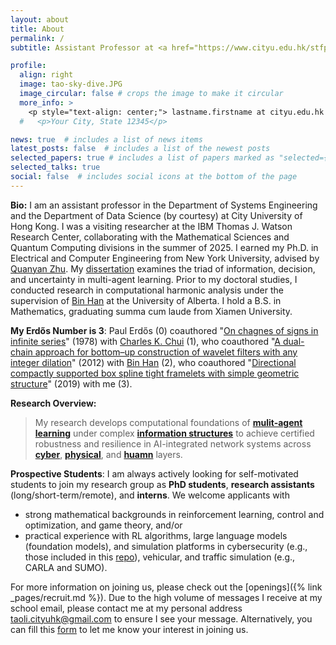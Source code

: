 ```yaml
---
layout: about
title: About
permalink: /
subtitle: Assistant Professor at <a href="https://www.cityu.edu.hk/stfprofile/taoli56.htm"> City University of Hong Kong </a>.

profile:
  align: right
  image: tao-sky-dive.JPG
  image_circular: false # crops the image to make it circular
  more_info: >
    <p style="text-align: center;"> lastname.firstname at cityu.edu.hk </p>
  #   <p>Your City, State 12345</p>

news: true  # includes a list of news items
latest_posts: false  # includes a list of the newest posts
selected_papers: true # includes a list of papers marked as "selected={true}"
selected_talks: true
social: false  # includes social icons at the bottom of the page
---
```


**Bio:** I am an assistant professor in the Department of Systems Engineering and the Department of Data Science (by courtesy) at City University of Hong Kong. I was a visiting researcher at the IBM Thomas J. Watson Research Center, collaborating with the Mathematical Sciences and Quantum Computing divisions in the summer of 2025. I earned my Ph.D. in Electrical and Computer Engineering from New York University, advised by [Quanyan Zhu](https://wp.nyu.edu/quanyan/). My [dissertation](https://www.proquest.com/dissertations-theses/computational-foundations-multi-agent-learning/docview/3213716172/se-2) examines the triad of information, decision, and uncertainty in multi-agent learning. Prior to my doctoral studies, I conducted research in computational harmonic analysis under the supervision of [Bin Han](https://sites.ualberta.ca/~bhan/) at the University of Alberta. I hold a B.S. in Mathematics, graduating summa cum laude from Xiamen University.

**My Erdős Number is 3**: Paul Erdős (0) coauthored "[On chagnes of signs in infinite series](https://doi.org/10.1007/bf01904853)" (1978) with [Charles K. Chui](https://scholar.google.com/citations?user=2wSd9-MAAAAJ&hl=en) (1), who coauthored "[A dual-chain approach for bottom–up construction of wavelet filters with any integer dilation](https://doi.org/10.1016/j.acha.2011.11.004)" (2012) with [Bin Han](https://scholar.google.com/citations?user=HB3YA4gAAAAJ&hl=en)  (2), who coauthored "[Directional compactly supported box spline tight framelets with simple geometric structure](https://doi.org/10.1016/j.aml.2018.12.016)" (2019) with me (3).

**Research Overview:** 
> My research develops computational foundations of **[mulit-agent learning](https://ieeexplore.ieee.org/abstract/document/9833086/)** under complex **[information structures](https://www.sciencedirect.com/science/article/abs/pii/S1367578822000086)** to achieve certified robustness and resilience in AI-integrated network systems across **[cyber](https://ieeexplore.ieee.org/abstract/document/10955193)**, **[physical](https://ieeexplore.ieee.org/abstract/document/11153748)**, and **[huamn](https://ieeexplore.ieee.org/document/11091502)** layers.


**Prospective Students**: I am always actively looking for self-motivated students to join my research group as **PhD students**, **research assistants** (long/short-term/remote), and **interns**. We welcome applicants with 
- strong mathematical backgrounds in reinforcement learning, control and optimization, and game theory, and/or 
- practical experience with RL algorithms, large language models (foundation models), and simulation platforms in cybersecurity (e.g., those included in this [repo](https://github.com/Limmen/awesome-rl-for-cybersecurity?tab=readme-ov-file#-environments)), vehicular, and traffic simulation (e.g., CARLA and SUMO).

For more information on joining us, please check out the [openings]({% link _pages/recruit.md %}). Due to the high volume of messages I receive at my school email, please contact me at my personal address [taoli.cityuhk@gmail.com](mailto:taoli.cityuhk@gmail.com) to ensure I see your message. Alternatively, you can fill this [form](https://forms.office.com/r/HYGM7Nt8vh?origin=lprLink) to let me know your interest in joining us.


